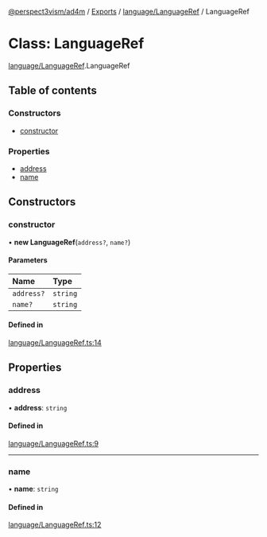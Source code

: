 [@perspect3vism/ad4m](../README.md) / [Exports](../modules.md) / [language/LanguageRef](../modules/language_LanguageRef.md) / LanguageRef

# Class: LanguageRef

[language/LanguageRef](../modules/language_LanguageRef.md).LanguageRef

## Table of contents

### Constructors

- [constructor](language_LanguageRef.LanguageRef.md#constructor)

### Properties

- [address](language_LanguageRef.LanguageRef.md#address)
- [name](language_LanguageRef.LanguageRef.md#name)

## Constructors

### constructor

• **new LanguageRef**(`address?`, `name?`)

#### Parameters

| Name | Type |
| :------ | :------ |
| `address?` | `string` |
| `name?` | `string` |

#### Defined in

[language/LanguageRef.ts:14](https://github.com/perspect3vism/ad4m/blob/d9ddd7e2/core/src/language/LanguageRef.ts#L14)

## Properties

### address

• **address**: `string`

#### Defined in

[language/LanguageRef.ts:9](https://github.com/perspect3vism/ad4m/blob/d9ddd7e2/core/src/language/LanguageRef.ts#L9)

___

### name

• **name**: `string`

#### Defined in

[language/LanguageRef.ts:12](https://github.com/perspect3vism/ad4m/blob/d9ddd7e2/core/src/language/LanguageRef.ts#L12)
